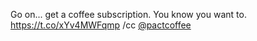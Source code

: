 Go on... get a coffee subscription. You know you want to. <a href="https://t.co/xYv4MWFqmp">https://t.co/xYv4MWFqmp</a> /cc <a href="http://twitter.com/pactcoffee">@pactcoffee</a>